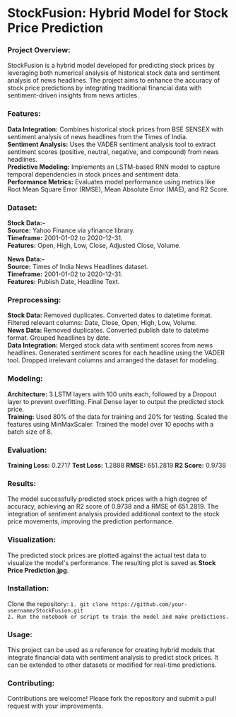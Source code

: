# StockFusion: Hybrid Model for Stock Price Prediction

### Project Overview:
StockFusion is a hybrid model developed for predicting stock prices by leveraging both numerical analysis of historical stock data and sentiment analysis of news headlines. The project aims to enhance the accuracy of stock price predictions by integrating traditional financial data with sentiment-driven insights from news articles.

### Features:
**Data Integration:** Combines historical stock prices from BSE SENSEX with sentiment analysis of news headlines from the Times of India.
<br/>
**Sentiment Analysis:** Uses the VADER sentiment analysis tool to extract sentiment scores (positive, neutral, negative, and compound) from news headlines.
<br/>
**Predictive Modeling:** Implements an LSTM-based RNN model to capture temporal dependencies in stock prices and sentiment data.
<br/>
**Performance Metrics:** Evaluates model performance using metrics like Root Mean Square Error (RMSE), Mean Absolute Error (MAE), and R2 Score.

### Dataset:
****Stock Data:-****
<br/>
**Source:** Yahoo Finance via yfinance library.
<br/>
**Timeframe:** 2001-01-02 to 2020-12-31.
<br/>
**Features:** Open, High, Low, Close, Adjusted Close, Volume.

****News Data:-****
<br/>
**Source:** Times of India News Headlines dataset.
<br/>
**Timeframe:** 2001-01-02 to 2020-12-31.
<br/>
**Features:** Publish Date, Headline Text.

### Preprocessing:
**Stock Data:**
Removed duplicates.
Converted dates to datetime format.
Filtered relevant columns: Date, Close, Open, High, Low, Volume.
<br/>
**News Data:**
Removed duplicates.
Converted publish date to datetime format.
Grouped headlines by date.
<br/>
**Data Integration:**
Merged stock data with sentiment scores from news headlines.
Generated sentiment scores for each headline using the VADER tool.
Dropped irrelevant columns and arranged the dataset for modeling.

### Modeling:
**Architecture:**
3 LSTM layers with 100 units each, followed by a Dropout layer to prevent overfitting.
Final Dense layer to output the predicted stock price.
<br/>
**Training:**
Used 80% of the data for training and 20% for testing.
Scaled the features using MinMaxScaler.
Trained the model over 10 epochs with a batch size of 8.

### Evaluation:
**Training Loss:** 0.2717
**Test Loss:** 1.2888
**RMSE:** 651.2819
**R2 Score:** 0.9738

### Results:
The model successfully predicted stock prices with a high degree of accuracy, achieving an R2 score of 0.9738 and a RMSE of 651.2819. The integration of sentiment analysis provided additional context to the stock price movements, improving the prediction performance.

### Visualization:
The predicted stock prices are plotted against the actual test data to visualize the model's performance. The resulting plot is saved as **Stock Price Prediction.jpg**. 

### Installation:
Clone the repository:
```1. git clone https://github.com/your-username/StockFusion.git```
<br/>
```2. Run the notebook or script to train the model and make predictions.```

### Usage:
This project can be used as a reference for creating hybrid models that integrate financial data with sentiment analysis to predict stock prices. It can be extended to other datasets or modified for real-time predictions.

### Contributing:
Contributions are welcome! Please fork the repository and submit a pull request with your improvements.


